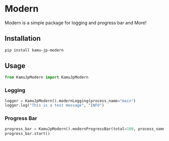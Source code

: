 # Modern

Modern is a simple package for logging and progress bar and More!

## Installation

```bash
pip install kamu-jp-modern
```

## Usage

```python
from KamuJpModern import KamuJpModern
```

### Logging

```python
logger = KamuJpModern().modernLogging(process_name="main")
logger.log("This is a test message", "INFO")
```

### Progress Bar

```python
progress_bar = KamuJpModern().modernProgressBar(total=100, process_name="Task 1", process_color=32)
progress_bar.start()
```
